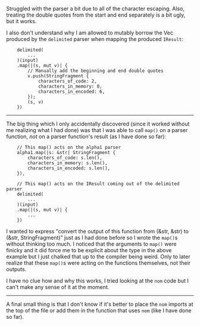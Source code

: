 Struggled with the parser a bit due to all of the character escaping. Also,
treating the double quotes from the start and end separately is a bit ugly,
but it works.

I also don't understand why I am allowed to mutably borrow the Vec produced
by the `delimited` parser when mapping the produced `IResult`:
```
    delimited(
        ...
    )(input)
    .map(|(s, mut v)| {
        // Manually add the beginning and end double quotes
        v.push(StringFragment {
            characters_of_code: 2,
            characters_in_memory: 0,
            characters_in_encoded: 6,
        });
        (s, v)
    })
```

---

The big thing which I only accidentally discovered (since it worked without
me realizing what I had done) was that I was able to call `map()` on a
parser function, _not_ on a parser function's result (as I have done so far):
```
    // This map() acts on the alpha1 parser
    alpha1.map(|s: &str| StringFragment {
        characters_of_code: s.len(),
        characters_in_memory: s.len(),
        characters_in_encoded: s.len(),
    }),

    // This map() acts on the IResult coming out of the delimited parser
    delimited(
        ...
    )(input)
    .map(|(s, mut v)| {
        ...
    })
```

I wanted to express \"convert the output of this function from (&str, &str) to
(&str, StringFragment)\" just as I had done before so I wrote the `map()`s
without thinking too much. I noticed that the arguments to `map()` were finicky
and it did force me to be explicit about the type in the above example but I
just chalked that up to the compiler being weird. Only to later realize that
these `map()`s were acting on the functions themselves, not their outputs.

I have no clue how and why this works, I tried looking at the `nom` code but
I can't make any sense of it at the moment.

---

A final small thing is that I don't know if it's better to place the `nom`
imports at the top of the file or add them in the function that uses `nom`
(like I have done so far).

